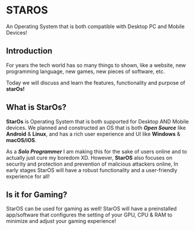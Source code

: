 # STAROS

An Operating System that is both compatible with Desktop PC and Mobile Devices!

## Introduction

For years the tech world has so many things to shown, like a website, new programming language,
new games, new pieces of software, etc.

Today we will discuss and learn the features, functionality and purpose of **starOs!**

## What is StarOs?

**StarOs** is Operating System that is both supported for Desktop AND Mobile devices. We planned and
constructed an OS that is both **_Open Source_** like **Android** & **Linux**, and has a rich user
experience and UI like **Windows** & **macOS/iOS**.

As a **_Solo Programmer_** I am making this for the sake of users online and to actually just cure my
boredom XD. However, **StarOS** also focuses on security and protection and prevention of malicious attackers
online, In early stages StarOS will have a robust functionality and a user-friendly experience for all!

## Is it for Gaming?

StarOS can be used for gaming as well! StarOS will have a preinstalled app/software that configures the
setting of your GPU, CPU & RAM to minimize and adjust your gaming experience!
